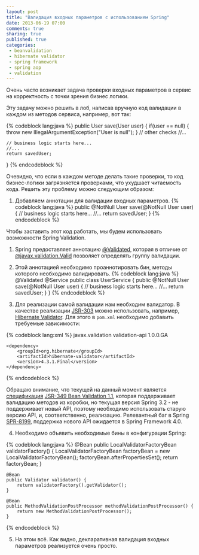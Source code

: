 ```yaml
---
layout: post
title: "Валидация входных параметров с использованием Spring"
date: 2013-06-19 07:00
comments: true
sharing: true
published: true
categories:
 - beanvalidation
 - hibernate validator
 - spring framework
 - spring aop
 - validation
---
```


Очень часто возникает задача проверки входных параметров в сервис на корректность с точки зрения бизнес логики.

Эту задачу можно решить в лоб, написав вручную код валидации в каждом из методов сервиса, например, вот так:

{% codeblock lang:java %}
  public User save(User user) {
    if(user == null) {
        throw new IllegalArgumentException("User is null");
    }
    // other checks
    //...

    // business logic starts here...
    //...
    return savedUser;
  }
{% endcodeblock %}

Очевидно, что если в каждом методе делать такие проверки, то код бизнес-логики загрязняется проверками, что ухудшает читаемость кода. Решить эту проблему можно следующим образом:

1. Добавляем аннотации для валидации входных параметров.
{% codeblock lang:java %}
  public @NotNull User save(@NotNull User user) {
    // business logic starts here...
    //...
    return savedUser;
  }
{% endcodeblock %}

Чтобы заставить этот код работать, мы будем использовать возможности Spring Validation.

1. Spring предоставляет аннотацию [@Validated](http://static.springsource.org/spring/docs/3.2.x/javadoc-api/org/springframework/validation/annotation/Validated.html), которая в отличие от [@javax.validation.Valid](http://docs.oracle.com/javaee/7/api/javax/validation/Valid.html) позволяет определять группу валидации.
2. Этой аннотацией необходимо проаннотировать бин, методы которого необходимо валидировать.
{% codeblock lang:java %}
    @Validated
    @Service
    public class UserService {
        public @NotNull User save(@NotNull User user) {
            // business logic starts here...
            //...
            return savedUser;
        }
    }
{% endcodeblock %}

3. Для реализации самой валидации нам необходим валидатор. В качестве реализации [JSR-303](http://jcp.org/en/jsr/detail?id=303) можно использовать, например, [Hibernate Validator](http://www.hibernate.org/subprojects/validator.html). Для этого в `pom.xml` необходимо добавить требуемые зависимости:

{% codeblock lang:xml %}
    <dependency>
        <groupId>javax.validation</groupId>
        <artifactId>validation-api</artifactId>
        <version>1.0.0.GA</version>
    </dependency>

    <dependency>
        <groupId>org.hibernate</groupId>
        <artifactId>hibernate-validator</artifactId>
        <version>4.3.1.Final</version>
    </dependency>
{% endcodeblock %}

Обращаю внимание, что текущей на данный момент является [спецификация](http://beanvalidation.org/1.1/spec) [JSR-349 Bean Validation 1.1](http://jcp.org/en/jsr/detail?id=349), которая поддерживает валидацию методов из коробки, но текущая версия Spring 3.2 - не поддерживает новый API, поэтому необходимо использовать старую версию API, и, соответственно, реализацию. Релевантный баг в Spring [SPR-8199](https://jira.springsource.org/browse/SPR-8199), поддержка нового API ожидается в Spring Framework 4.0.

4. Необходимо объявить необходимые бины в конфигурации Spring:

{% codeblock lang:java %}
    @Bean
    public LocalValidatorFactoryBean validatorFactory() {
        LocalValidatorFactoryBean factoryBean = new LocalValidatorFactoryBean();
        factoryBean.afterPropertiesSet();
        return factoryBean;
    }

    @Bean
    public Validator validator() {
        return validatorFactory().getValidator();
    }

    @Bean
    public MethodValidationPostProcessor methodValidationPostProcessor() {
        return new MethodValidationPostProcessor();
    }

{% endcodeblock %}

5. На этом всё. Как видно, декларативная валидация входных параметров реализуется очень просто.
